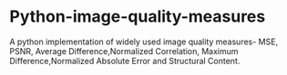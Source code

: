 # Python-image-quality-measures
A python implementation of widely used image quality measures- MSE, PSNR, Average Difference,Normalized Correlation, Maximum Difference,Normalized Absolute Error and Structural Content. 
